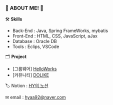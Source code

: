 ### 💎 **ABOUT ME!** 💎


🛠 **Skills**
- Back-End : Java, Spring FrameWorks, mybatis
- Front-End : HTML, CSS, JavaScript, aJax
- Database : Oracle DB
- Tools : Eclips, VSCode

🗂 **Project**
- [그룹웨어] [HelloWorks](https://github.com/pastelto/HelloWorks.git)
- [커뮤니티] [DOLIKE](https://github.com/pastelto/DOLIKE.git)


🏷 Notion : [HY의 노션](https://ivy-cough-855.notion.site/d0ee1eeb4ef74826b7c6760027e1f961])

✉ email : hyaa92@naver.com
<!--
**KHY0705/KHY0705** is a ✨ _special_ ✨ repository because its `README.md` (this file) appears on your GitHub profile.

Here are some ideas to get you started:

- 🔭 I’m currently working on ...
- 🌱 I’m currently learning ...
- 👯 I’m looking to collaborate on ...
- 🤔 I’m looking for help with ...
- 💬 Ask me about ...
- 📫 How to reach me: ...
- 😄 Pronouns: ...
- ⚡ Fun fact: ...
-->

